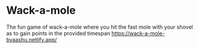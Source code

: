 # Wack-a-mole
The fun game of wack-a-mole where you hit the fast mole with your shovel as to gain points in the provided timespan
https://wack-a-mole-byaashu.netlify.app/

